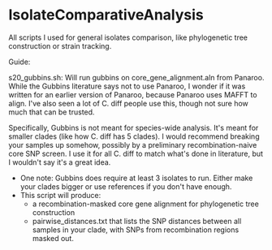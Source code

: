 # IsolateComparativeAnalysis

All scripts I used for general isolates comparison, like phylogenetic tree construction or strain tracking.

Guide:

s20_gubbins.sh: Will run gubbins on core_gene_alignment.aln from Panaroo. While the Gubbins literature says not to use Panaroo, I wonder if it was written for an earlier version of Panaroo, because Panaroo uses MAFFT to align. I've also seen a lot of C. diff people use this, though not sure how much that can be trusted.

Specifically, Gubbins is not meant for species-wide analysis. It's meant for smaller clades (like how C. diff has 5 clades). I would recommend breaking your samples up somehow, possibly by a preliminary recombination-naive core SNP screen. I use it for all C. diff to match what's done in literature, but I wouldn't say it's a great idea.
* One note: Gubbins does require at least 3 isolates to run. Either make your clades bigger or use references if you don't have enough.
* This script will produce:
  * a recombination-masked core gene alignment for phylogenetic tree construction
  * pairwise_distances.txt that lists the SNP distances between all samples in your clade, with SNPs from recombination regions masked out. 
